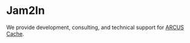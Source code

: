 # Jam2In
We provide development, consulting, and technical support for [ARCUS Cache](https://github.com/naver/arcus).
